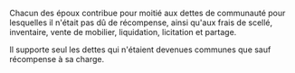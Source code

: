   
 Chacun des époux contribue pour moitié aux dettes de communauté pour lesquelles il n'était pas dû de récompense, ainsi qu'aux frais de scellé, inventaire, vente de mobilier, liquidation, licitation et partage.  

  
 Il supporte seul les dettes qui n'étaient devenues communes que sauf récompense à sa charge.  
